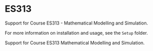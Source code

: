 # ES313
Support for Course ES313 - Mathematical Modelling and Simulation.

For more information on installation and usage, see the `Setup` folder.


Support for Course ES313 Mathematical Modelling and Simulation.
